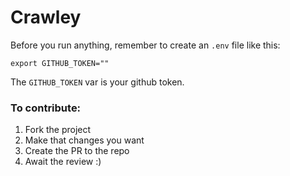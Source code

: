 # Crawley

Before you run anything, remember to create an `.env` file like this:

```
export GITHUB_TOKEN=""
```

The `GITHUB_TOKEN` var is your github token.

### To contribute:

1.  Fork the project
2.  Make that changes you want
3.  Create the PR to the repo
4.  Await the review :)
